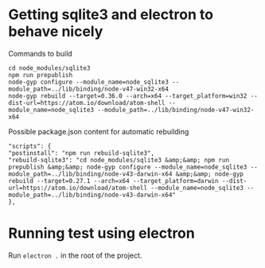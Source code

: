 

# Getting sqlite3 and electron to behave nicely

Commands to build
```
cd node_modules/sqlite3
npm run prepublish
node-gyp configure --module_name=node_sqlite3 --module_path=../lib/binding/node-v47-win32-x64
node-gyp rebuild --target=0.36.0 --arch=x64 --target_platform=win32 --dist-url=https://atom.io/download/atom-shell --module_name=node_sqlite3 --module_path=../lib/binding/node-v47-win32-x64
```

Possible package.json content for automatic rebuilding
```
"scripts": {
"postinstall": "npm run rebuild-sqlite3",
"rebuild-sqlite3": "cd node_modules/sqlite3 &amp;&amp; npm run prepublish &amp;&amp; node-gyp configure --module_name=node_sqlite3 --module_path=../lib/binding/node-v43-darwin-x64 &amp;&amp; node-gyp rebuild --target=0.27.1 --arch=x64 --target_platform=darwin --dist-url=https://atom.io/download/atom-shell --module_name=node_sqlite3 --module_path=../lib/binding/node-v43-darwin-x64"
},
```

# Running test using electron
Run `electron .` in the root of the project.
